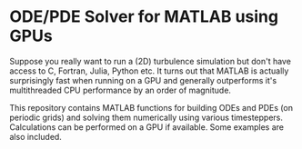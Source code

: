 # ODE/PDE Solver for MATLAB using GPUs

Suppose you really want to run a (2D) turbulence simulation but don't have access to C, Fortran, Julia, Python etc. It turns out that MATLAB is actually surprisingly fast when running on a GPU and generally outperforms it's multithreaded CPU performance by an order of magnitude.

This repository contains MATLAB functions for building ODEs and PDEs (on periodic grids) and solving them numerically using various timesteppers. Calculations can be performed on a GPU if available. Some examples are also included.